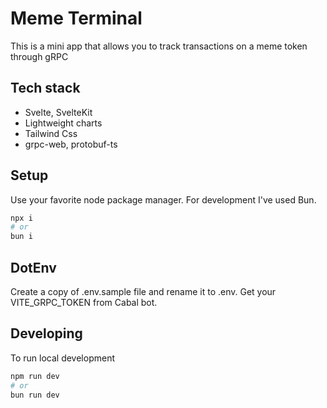 # Meme Terminal

This is a mini app that allows you to track transactions on a meme token through gRPC

## Tech stack

* Svelte, SvelteKit
* Lightweight charts
* Tailwind Css
* grpc-web, protobuf-ts

## Setup

Use your favorite node package manager. For development I've used Bun.

```bash
npx i
# or
bun i
```

## DotEnv

Create a copy of .env.sample file and rename it to .env. Get your VITE_GRPC_TOKEN from Cabal bot.

## Developing

To run local development

```bash
npm run dev
# or
bun run dev
```
